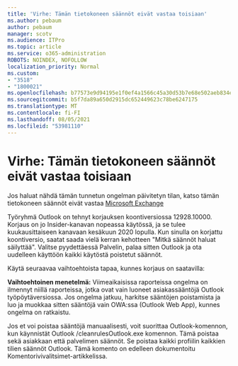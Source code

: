 ```yaml
---
title: 'Virhe: Tämän tietokoneen säännöt eivät vastaa toisiaan'
ms.author: pebaum
author: pebaum
manager: scotv
ms.audience: ITPro
ms.topic: article
ms.service: o365-administration
ROBOTS: NOINDEX, NOFOLLOW
localization_priority: Normal
ms.custom:
- "3518"
- "1800021"
ms.openlocfilehash: b77573e9d94195e1f0ef4a1566c45a30d53b7e68e502aeb834e2ca5b9e6c5c76
ms.sourcegitcommit: b5f7da89a650d2915dc652449623c78be6247175
ms.translationtype: MT
ms.contentlocale: fi-FI
ms.lasthandoff: 08/05/2021
ms.locfileid: "53981110"
---
```

# <a name="error-the-rules-on-this-computer-do-not-match"></a>Virhe: Tämän tietokoneen säännöt eivät vastaa toisiaan

Jos haluat nähdä tämän tunnetun ongelman päivitetyn tilan, katso tämän tietokoneen säännöt eivät vastaa [Microsoft Exchange](https://support.office.com/article/d032e037-b224-429e-b325-633afde9b5f0)

Työryhmä Outlook on tehnyt korjauksen koontiversiossa 12928.10000. Korjaus on jo Insider-kanavan nopeassa käytössä, ja se tulee kuukausittaiseen kanavaan kesäkuun 2020 lopulla. Kun sinulla on korjattu koontiversio, saatat saada vielä kerran kehotteen "Mitkä säännöt haluat säilyttää". Valitse pyydettäessä Palvelin, palaa sitten Outlook ja ota uudelleen käyttöön kaikki käytöstä poistetut säännöt.

Käytä seuraavaa vaihtoehtoista tapaa, kunnes korjaus on saatavilla:

**Vaihtoehtoinen menetelmä:** Viimeaikaisissa raporteissa ongelma on ilmennyt niillä raporteissa, jotka ovat vain luoneet asiakassääntöjä Outlook työpöytäversiossa. Jos ongelma jatkuu, harkitse sääntöjen poistamista ja luo ja muokkaa sitten sääntöjä vain OWA:ssa (Outlook Web App), kunnes ongelma on ratkaistu.

Jos et voi poistaa sääntöjä manuaalisesti, voit suorittaa Outlook-komennon, kun käynnistät Outlook /cleanrulesOutlook.exe komennon. Tämä poistaa sekä asiakkaan että palvelimen säännöt. Se poistaa kaikki profiilin kaikkien tilien säännöt Outlook. Tämä komento on edelleen dokumentoitu Komentorivivalitsimet-artikkelissa.

